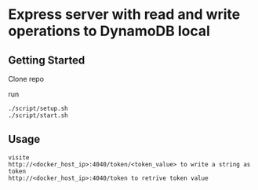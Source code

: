 # Express server with read and write operations to DynamoDB local

## Getting Started

Clone repo

run

```
./script/setup.sh
./script/start.sh
```
## Usage
```
visite
http://<docker_host_ip>:4040/token/<token_value> to write a string as token
http://<docker_host_ip>:4040/token to retrive token value
```
